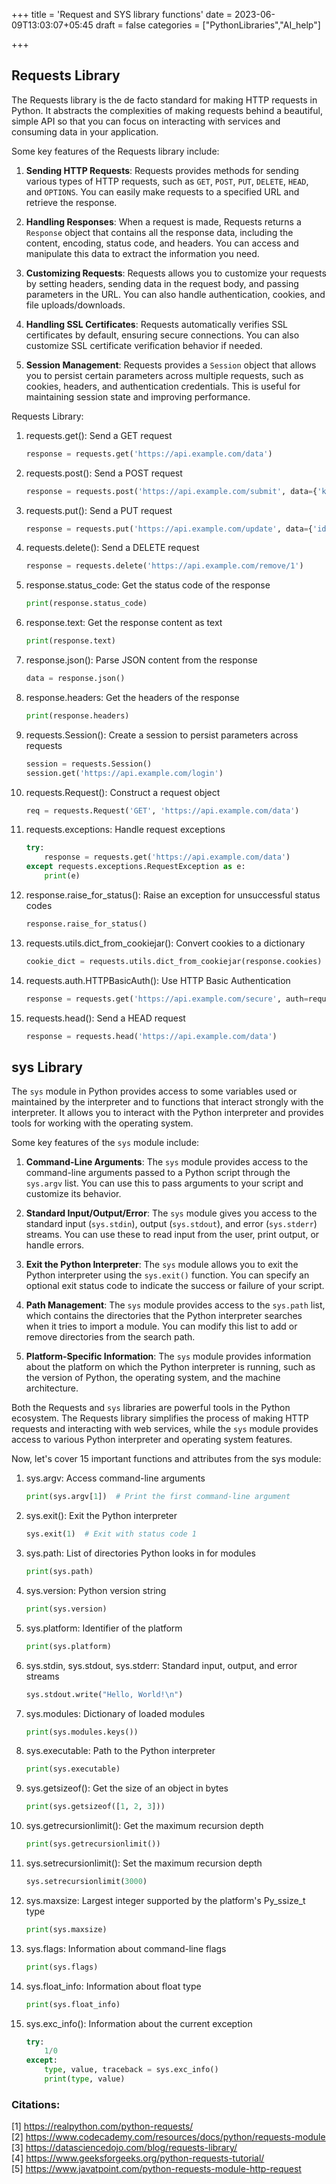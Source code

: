 +++
title = 'Request and SYS library functions'
date = 2023-06-09T13:03:07+05:45
draft = false
categories = ["PythonLibraries","AI_help"]

+++
## Requests Library

The Requests library is the de facto standard for making HTTP requests in Python. It abstracts the complexities of making requests behind a beautiful, simple API so that you can focus on interacting with services and consuming data in your application.

Some key features of the Requests library include:

1. **Sending HTTP Requests**: Requests provides methods for sending various types of HTTP requests, such as `GET`, `POST`, `PUT`, `DELETE`, `HEAD`, and `OPTIONS`. You can easily make requests to a specified URL and retrieve the response.

2. **Handling Responses**: When a request is made, Requests returns a `Response` object that contains all the response data, including the content, encoding, status code, and headers. You can access and manipulate this data to extract the information you need.

3. **Customizing Requests**: Requests allows you to customize your requests by setting headers, sending data in the request body, and passing parameters in the URL. You can also handle authentication, cookies, and file uploads/downloads.

4. **Handling SSL Certificates**: Requests automatically verifies SSL certificates by default, ensuring secure connections. You can also customize SSL certificate verification behavior if needed.

5. **Session Management**: Requests provides a `Session` object that allows you to persist certain parameters across multiple requests, such as cookies, headers, and authentication credentials. This is useful for maintaining session state and improving performance.


Requests Library:

1. requests.get(): Send a GET request
   ```python
   response = requests.get('https://api.example.com/data')
   ```

2. requests.post(): Send a POST request
   ```python
   response = requests.post('https://api.example.com/submit', data={'key': 'value'})
   ```

3. requests.put(): Send a PUT request
   ```python
   response = requests.put('https://api.example.com/update', data={'id': 1, 'name': 'John'})
   ```

4. requests.delete(): Send a DELETE request
   ```python
   response = requests.delete('https://api.example.com/remove/1')
   ```

5. response.status_code: Get the status code of the response
   ```python
   print(response.status_code)
   ```

6. response.text: Get the response content as text
   ```python
   print(response.text)
   ```

7. response.json(): Parse JSON content from the response
   ```python
   data = response.json()
   ```

8. response.headers: Get the headers of the response
   ```python
   print(response.headers)
   ```

9. requests.Session(): Create a session to persist parameters across requests
   ```python
   session = requests.Session()
   session.get('https://api.example.com/login')
   ```

10. requests.Request(): Construct a request object
    ```python
    req = requests.Request('GET', 'https://api.example.com/data')
    ```

11. requests.exceptions: Handle request exceptions
    ```python
    try:
        response = requests.get('https://api.example.com/data')
    except requests.exceptions.RequestException as e:
        print(e)
    ```

12. response.raise_for_status(): Raise an exception for unsuccessful status codes
    ```python
    response.raise_for_status()
    ```

13. requests.utils.dict_from_cookiejar(): Convert cookies to a dictionary
    ```python
    cookie_dict = requests.utils.dict_from_cookiejar(response.cookies)
    ```

14. requests.auth.HTTPBasicAuth(): Use HTTP Basic Authentication
    ```python
    response = requests.get('https://api.example.com/secure', auth=requests.auth.HTTPBasicAuth('user', 'pass'))
    ```

15. requests.head(): Send a HEAD request
    ```python
    response = requests.head('https://api.example.com/data')
    ```


## sys Library

The `sys` module in Python provides access to some variables used or maintained by the interpreter and to functions that interact strongly with the interpreter. It allows you to interact with the Python interpreter and provides tools for working with the operating system.

Some key features of the `sys` module include:

1. **Command-Line Arguments**: The `sys` module provides access to the command-line arguments passed to a Python script through the `sys.argv` list. You can use this to pass arguments to your script and customize its behavior.

2. **Standard Input/Output/Error**: The `sys` module gives you access to the standard input (`sys.stdin`), output (`sys.stdout`), and error (`sys.stderr`) streams. You can use these to read input from the user, print output, or handle errors.

3. **Exit the Python Interpreter**: The `sys` module allows you to exit the Python interpreter using the `sys.exit()` function. You can specify an optional exit status code to indicate the success or failure of your script.

4. **Path Management**: The `sys` module provides access to the `sys.path` list, which contains the directories that the Python interpreter searches when it tries to import a module. You can modify this list to add or remove directories from the search path.

5. **Platform-Specific Information**: The `sys` module provides information about the platform on which the Python interpreter is running, such as the version of Python, the operating system, and the machine architecture.

Both the Requests and `sys` libraries are powerful tools in the Python ecosystem. The Requests library simplifies the process of making HTTP requests and interacting with web services, while the `sys` module provides access to various Python interpreter and operating system features.

Now, let's cover 15 important functions and attributes from the sys module:

1. sys.argv: Access command-line arguments
   ```python
   print(sys.argv[1])  # Print the first command-line argument
   ```

2. sys.exit(): Exit the Python interpreter
   ```python
   sys.exit(1)  # Exit with status code 1
   ```

3. sys.path: List of directories Python looks in for modules
   ```python
   print(sys.path)
   ```

4. sys.version: Python version string
   ```python
   print(sys.version)
   ```

5. sys.platform: Identifier of the platform
   ```python
   print(sys.platform)
   ```

6. sys.stdin, sys.stdout, sys.stderr: Standard input, output, and error streams
   ```python
   sys.stdout.write("Hello, World!\n")
   ```

7. sys.modules: Dictionary of loaded modules
   ```python
   print(sys.modules.keys())
   ```

8. sys.executable: Path to the Python interpreter
   ```python
   print(sys.executable)
   ```

9. sys.getsizeof(): Get the size of an object in bytes
   ```python
   print(sys.getsizeof([1, 2, 3]))
   ```

10. sys.getrecursionlimit(): Get the maximum recursion depth
    ```python
    print(sys.getrecursionlimit())
    ```

11. sys.setrecursionlimit(): Set the maximum recursion depth
    ```python
    sys.setrecursionlimit(3000)
    ```

12. sys.maxsize: Largest integer supported by the platform's Py_ssize_t type
    ```python
    print(sys.maxsize)
    ```

13. sys.flags: Information about command-line flags
    ```python
    print(sys.flags)
    ```

14. sys.float_info: Information about float type
    ```python
    print(sys.float_info)
    ```

15. sys.exc_info(): Information about the current exception
    ```python
    try:
        1/0
    except:
        type, value, traceback = sys.exc_info()
        print(type, value)
    ```



### Citations:  
[1] https://realpython.com/python-requests/  
[2] https://www.codecademy.com/resources/docs/python/requests-module  
[3] https://datasciencedojo.com/blog/requests-library/  
[4] https://www.geeksforgeeks.org/python-requests-tutorial/  
[5] https://www.javatpoint.com/python-requests-module-http-request  